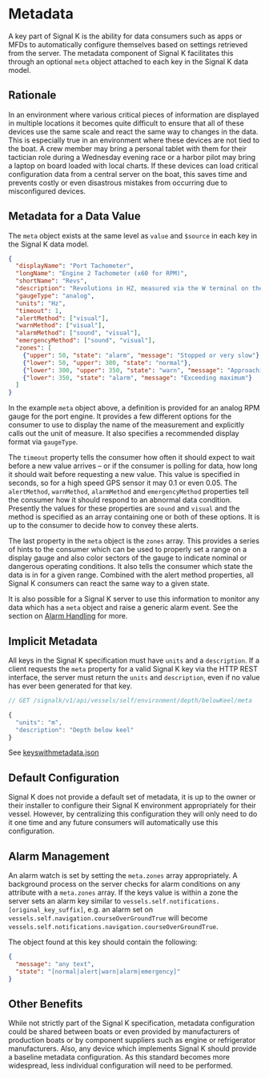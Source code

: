 # Metadata

A key part of Signal K is the ability for data consumers such as apps or MFDs to automatically configure themselves
based on settings retrieved from the server. The metadata component of Signal K facilitates this through an optional
`meta` object attached to each key in the Signal K data model.

## Rationale

In an environment where various critical pieces of information are displayed in multiple locations it becomes quite
difficult to ensure that all of these devices use the same scale and react the same way to changes in the data. This is
especially true in an environment where these devices are not tied to the boat. A crew member may bring a personal
tablet with them for their tactician role during a Wednesday evening race or a harbor pilot may bring a laptop on board
loaded with local charts. If these devices can load critical configuration data from a central server on the boat, this
saves time and prevents costly or even disastrous mistakes from occurring due to misconfigured devices.

## Metadata for a Data Value

The `meta` object exists at the same level as `value` and `$source` in each key in the Signal K data model.
 
[>]: # (mdpInsert ```json fsnip ../samples/full/docs-data_model_metadata.json --snip meta --prettify 2 85)
```json
{
  "displayName": "Port Tachometer",
  "longName": "Engine 2 Tachometer (x60 for RPM)",
  "shortName": "Revs",
  "description": "Revolutions in HZ, measured via the W terminal on the alternator",
  "gaugeType": "analog",
  "units": "Hz",
  "timeout": 1,
  "alertMethod": ["visual"],
  "warnMethod": ["visual"],
  "alarmMethod": ["sound", "visual"],
  "emergencyMethod": ["sound", "visual"],
  "zones": [
    {"upper": 50, "state": "alarm", "message": "Stopped or very slow"},
    {"lower": 50, "upper": 300, "state": "normal"},
    {"lower": 300, "upper": 350, "state": "warn", "message": "Approaching maximum"},
    {"lower": 350, "state": "alarm", "message": "Exceeding maximum"}
  ]
}
```
[<]: #
In the example `meta` object above, a definition is provided for an analog RPM gauge for the port engine. It provides a
few different options for the consumer to use to display the name of the measurement and explicitly calls out the unit
of measure. It also specifies a recommended display format via `gaugeType`.

The `timeout` property tells the consumer how often it should expect to wait before a new value arrives –
or if the consumer is polling for data, how long it should wait before requesting a new value. This value is specified
in seconds, so for a high speed GPS sensor it may 0.1 or even 0.05. The `alertMethod`, `warnMethod`, `alarmMethod` and
`emergencyMethod` properties tell the consumer how it should respond to an abnormal data condition. Presently the
values for these properties are `sound` and `visual` and the method is specified as an array containing one or both of
these options. It is up to the consumer to decide how to convey these alerts.

The last property in the `meta` object is the `zones` array. This provides a series of hints to the consumer which can
be used to properly set a range on a display gauge and also color sectors of the gauge to indicate nominal or dangerous
operating conditions. It also tells the consumer which state the data is in for a given range. Combined with the alert
method properties, all Signal K consumers can react the same way to a given state.

It is also possible for a Signal K server to use this information to monitor any data which has a `meta` object and
raise a generic alarm event. See the section on [Alarm Handling](notifications.md) for more.

## Implicit Metadata

All keys in the Signal K specification must have `units` and a `description`. If a client requests the `meta` property
for a valid Signal K key via the HTTP REST interface, the server must return the `units` and `description`, even if no
value has ever been generated for that key.

```javascript
// GET /signalk/v1/api/vessels/self/environment/depth/belowKeel/meta

{
  "units": "m",
  "description": "Depth below keel"
}
```

See [keyswithmetadata.json](https://github.com/SignalK/specification/blob/_version_/keyswithmetadata.json)

## Default Configuration

Signal K does not provide a default set of metadata, it is up to the owner or their installer to configure their Signal
K environment appropriately for their vessel. However, by centralizing this configuration they will only need to do it
one time and any future consumers will automatically use this configuration.

## Alarm Management

An alarm watch is set by setting the `meta.zones` array appropriately. A background process on the server checks for
alarm conditions on any attribute with a `meta.zones` array. If the keys value is within a zone the server sets an
alarm key similar to `vessels.self.notifications.[original_key_suffix]`, e.g. an alarm set on
`vessels.self.navigation.courseOverGroundTrue` will become
`vessels.self.notifications.navigation.courseOverGroundTrue`.

The object found at this key should contain the following:

```json
{
  "message": "any text",
  "state": "[normal|alert|warn|alarm|emergency]"
}
```

## Other Benefits

While not strictly part of the Signal K specification, metadata configuration could be shared between boats or even
provided by manufacturers of production boats or by component suppliers such as engine or refrigerator manufacturers.
Also, any device which implements Signal K should provide a baseline metadata configuration. As this standard becomes
more widespread, less individual configuration will need to be performed.
